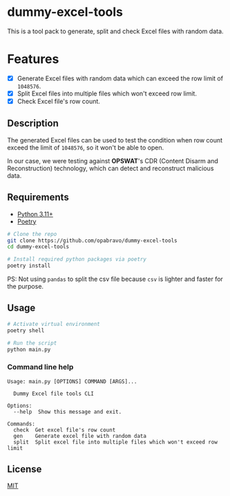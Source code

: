 # dummy-excel-tools

This is a tool pack to generate, split and check Excel files with random data.

# Features

- [x] Generate Excel files with random data which can exceed the row limit of `1048576`.
- [x] Split Excel files into multiple files which won't exceed row limit.
- [x] Check Excel file's row count.

## Description

The generated Excel files can be used to test the condition when row count exceed the limit of `1048576`, so it won't be able to open.

In our case, we were testing against **OPSWAT**'s CDR (Content Disarm and Reconstruction) technology, which can detect and reconstruct malicious data.

## Requirements

- [Python 3.11+](https://www.python.org/downloads/)
- [Poetry](https://python-poetry.org/docs/#installation)

```bash
# Clone the repo
git clone https://github.com/opabravo/dummy-excel-tools
cd dummy-excel-tools

# Install required python packages via poetry
poetry install
```

PS: Not using `pandas` to split the csv file because `csv` is lighter and faster for the purpose.

## Usage

```bash
# Activate virtual environment
poetry shell

# Run the script
python main.py
```

### Command line help

```console
Usage: main.py [OPTIONS] COMMAND [ARGS]...

  Dummy Excel file tools CLI

Options:
  --help  Show this message and exit.

Commands:
  check  Get excel file's row count
  gen    Generate excel file with random data
  split  Split excel file into multiple files which won't exceed row limit

```

## License

[MIT](LICENSE)

